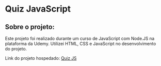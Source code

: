 # Quiz JavaScript

## Sobre o projeto:

Este projeto foi realizado durante um curso de JavaScript com Node.JS na plataforma da Udemy. Utilizei HTML, CSS e JavaScript no desenvolvimento do projeto.

Link do projeto hospedado: <a href="https://quizjsgame.netlify.app" target=_blank >Quiz JS</a>
